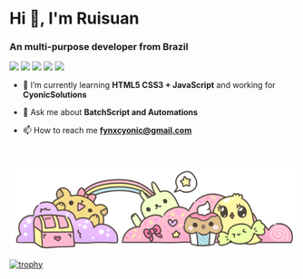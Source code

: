 <h1>Hi 👋, I'm Ruisuan</h1>
<h3>An multi-purpose developer from Brazil</h3>


<p>
  
  <img src="https://img.shields.io/badge/NeoVim-%2357A143.svg?&style=for-the-badge&logo=neovim&logoColor=white"/>
  <img src="https://img.shields.io/badge/Arch%20Linux-1793D1?logo=arch-linux&logoColor=fff&style=for-the-badge"/>
  <img src="https://img.shields.io/badge/css3-%231572B6.svg?style=for-the-badge&logo=css3&logoColor=white"/>
  <img src="https://img.shields.io/badge/html5-%23E34F26.svg?style=for-the-badge&logo=html5&logoColor=white"/>
  <img src="https://img.shields.io/badge/Gitea-34495E?style=for-the-badge&logo=gitea&logoColor=5D9425"/)
  
</p>

- 🌱 I’m currently learning **HTML5 CSS3 + JavaScript** and working for **CyonicSolutions**

- 💬 Ask me about **BatchScript and Automations**

- 📫 How to reach me **fynxcyonic@gmail.com**

<br>

<a><img src="https://raw.githubusercontent.com/ruisuan/ruisuan/main/img/profile-footer.webp">

<p>
  
  [![trophy](https://github-profile-trophy.vercel.app/?username=ruisuan&theme=buddhism)](https://github.com/ruisuan/github-profile-trophy)
</p>
